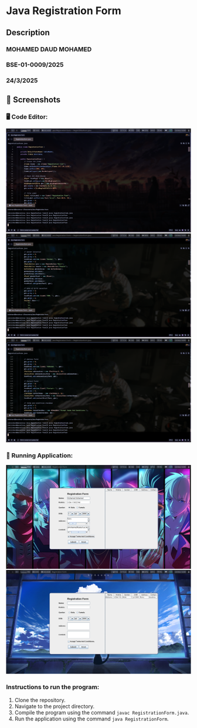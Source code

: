 # Java Registration Form

## Description
### MOHAMED DAUD MOHAMED
### BSE-01-0009/2025
### 24/3/2025

## 📸 Screenshots
### 🖥️ Code Editor:
![Code Screenshot](screenshots/Screenshot_2025-03-24-14-08-50_24134.png)
![Code Screenshot](screenshots/Screenshot_2025-03-24-14-09-01_24000.png)
![Code Screenshot](screenshots/Screenshot_2025-03-24-14-09-09_12126.png)

### 📝 Running Application:
![Application UI](screenshots/Screenshot_2025-03-24-14-08-14_4248.png)
![Application UI](screenshots/Screenshot_2025-03-24-14-08-37_31864.png)

### Instructions to run the program:
1. Clone the repository.
2. Navigate to the project directory.
3. Compile the program using the command `javac RegistrationForm.java`.
4. Run the application using the command `java RegistrationForm`.

